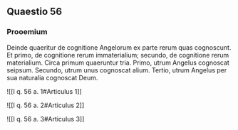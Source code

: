 ## Quaestio 56

### Prooemium

Deinde quaeritur de cognitione Angelorum ex parte rerum quas cognoscunt. Et primo, de cognitione rerum immaterialium; secundo, de cognitione rerum materialium. Circa primum quaeruntur tria. Primo, utrum Angelus cognoscat seipsum. Secundo, utrum unus cognoscat alium. Tertio, utrum Angelus per sua naturalia cognoscat Deum.

![[I q. 56 a. 1#Articulus 1]]

![[I q. 56 a. 2#Articulus 2]]

![[I q. 56 a. 3#Articulus 3]]

